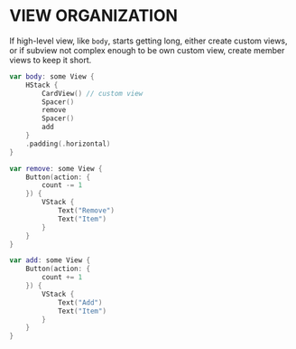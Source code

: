 # VIEW ORGANIZATION

If high-level view, like `body`, starts getting long, either create custom views, or if subview not complex enough to be own custom view, create member views to keep it short.

```swift
var body: some View {
    HStack {
        CardView() // custom view
        Spacer()
        remove
        Spacer()
        add
    }
    .padding(.horizontal)
}

var remove: some View {
    Button(action: {
        count -= 1
    }) {
        VStack {
            Text("Remove")
            Text("Item")
        }
    }
}

var add: some View {
    Button(action: {
        count += 1
    }) {
        VStack {
            Text("Add")
            Text("Item")
        }
    }
}
```
